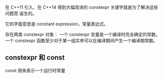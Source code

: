 在 C++11 引入、在 C++14 得到大幅改进的 constexpr 关键字就是为了解决这些问题而
诞生的。

它的字面意思是 constant expression，常量表达式。

存在两类 constexpr 对象：
一个 constexpr 变量是一个编译时完全确定的常数。
一个 constexpr 函数至少对于某一组实参可以在编译期间产生一个编译期常数。

## constexpr 和 const
const 用来表示一个运行时常量


